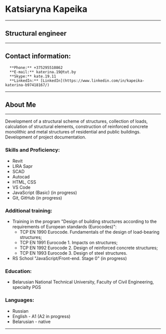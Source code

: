 # Katsiaryna Kapeika 
---
## Structural engineer
---
## Contact information:
      **Phone:** +375295510862
      **E-mail:** katerina.19@tut.by
      **Skype:** kate.19.11
      **LinkedIn:** [LinkedIn](https://www.linkedin.com/in/kapeika-katerina-b97418167/)  

---
## About Me
---
Development of a structural scheme of structures, collection of loads, calculation of structural elements, construction of reinforced concrete monolithic and metal structures of residential and public buildings. Development of project documentation.
### Skills and Proficiency:
* Revit
* LIRA Sapr
* SCAD
* Autocad
* HTML, CSS
* VS Code
* JavaScript (Basic) (in progress)
* Git, GitHub (in progress)
### Additional training:
* Training in the program "Design of building structures according to the requirements of European standards (Eurocodes)": 
  * TCP EN 1990 Eurocode. Fundamentals of the design of load-bearing structures; 
  * TCP EN 1991 Eurocode 1. Impacts on structures; 
  * TCP EN 1992 Eurocode 2. Design of reinforced concrete structures; 
  * TCP EN 1993 Eurocode 3. Design of steel structures.
* RS School "JavaScript/Front-end. Stage 0" (in progress)
### Education:
* Belarusian National Technical University, Faculty of Civil Engineering, specialty PGS 
### Languages:
* Russian
* English - A1 (A2 in progress)
* Belarusian - native
---

